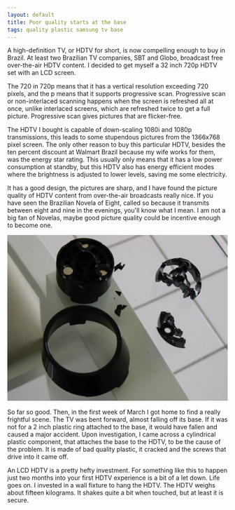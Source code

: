 ```yaml
---
layout: default
title: Poor quality starts at the base
tags: quality plastic samsung tv base
---
```


A high-definition TV, or HDTV for short, is now compelling enough to buy in Brazil. At least two Brazilian TV companies, SBT and Globo, broadcast free over-the-air HDTV content. I decided to get myself a 32 inch 720p HDTV set with an LCD screen.

The 720 in 720p means that it has a vertical resolution exceeding 720 pixels, and the p means that it supports progressive scan. Progressive scan or non-interlaced scanning happens when the screen is refreshed all at once, unlike interlaced screens, which are refreshed twice to get a full picture. Progressive scan gives pictures that are flicker-free.

The HDTV I bought is capable of down-scaling 1080i and 1080p transmissions, this leads to some stupendous pictures from the 1366x768 pixel screen. The only other reason to buy this particular HDTV, besides the ten percent discount at Walmart Brazil because my wife works for them, was the energy star rating. This usually only means that it has a low power consumption at standby, but this HDTV also has energy efficient modes where the brightness is adjusted to lower levels, saving me some electricity.

It has a good design, the pictures are sharp, and I have found the picture quality of HDTV content from over-the-air broadcasts really nice. If you have seen the Brazilian Novela of Eight, called so because it transmits between eight and nine in the evenings, you'll know what I mean. I am not a big fan of Novelas, maybe good picture quality could be incentive enough to become one.

![Broken part](/assets/img/samsung-tv-base-broken-part.jpg)

So far so good. Then, in the first week of March I got home to find a really frightful scene. The TV was bent forward, almost falling off its base. If it was not for a 2 inch plastic ring attached to the base, it would have fallen and caused a major accident. Upon investigation, I came across a cylindrical plastic component, that attaches the base to the HDTV, to be the cause of the problem. It is made of bad quality plastic, it cracked and the screws that drive into it came off.

An LCD HDTV is a pretty hefty investment. For something like this to happen just two months into your first HDTV experience is a bit of a let down. Life goes on. I invested in a wall fixture to hang the HDTV. The HDTV weighs about fifteen kilograms. It shakes quite a bit when touched, but at least it is secure.
